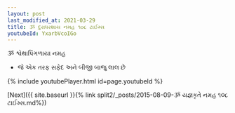 ```yaml
---
layout: post
last_modified_at: 2021-03-29
title: ૐ દુરાધરશાય નમહ ૧૦૮ ટાઈમ્સ
youtubeId: YxarbVcoIGo
---
```

 
 
 ૐ શ્વેથાપિંગળાયા નમહ  
 
 -  જે એક તરફ સફેદ અને બીજી બાજુ લાલ છે 
 
  
 
  
 
 
 
 
 
 


{% include youtubePlayer.html id=page.youtubeId %}
 
[Next]({{ site.baseurl }}{% link  split2/_posts/2015-08-09-ૐ યજ્ઞકૃતે નમહ ૧૦૮ ટાઈમ્સ.md%})
 
